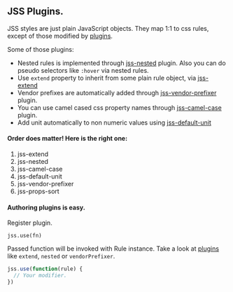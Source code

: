 ## JSS Plugins.

JSS styles are just plain JavaScript objects. They map 1:1 to css rules, except of those modified by [plugins](https://github.com/jsstyles?query=jss-).

Some of those plugins:

- Nested rules is implemented through [jss-nested](https://github.com/jsstyles/jss-nested) plugin. Also you can do pseudo selectors like `:hover` via nested rules.
- Use `extend` property to inherit from some plain rule object, via [jss-extend](https://github.com/jsstyles/jss-extend)
- Vendor prefixes are automatically added through [jss-vendor-prefixer](https://github.com/jsstyles/jss-vendor-prefixer) plugin.
- You can use camel cased css property names through [jss-camel-case](https://github.com/jsstyles/jss-camel-case) plugin.
- Add unit automatically to non numeric values using [jss-default-unit](https://github.com/jsstyles/jss-default-unit)

#### Order does matter! Here is the right one:
  1. jss-extend
  1. jss-nested
  1. jss-camel-case
  1. jss-default-unit
  1. jss-vendor-prefixer
  1. jss-props-sort

#### Authoring plugins is easy.

Register plugin.

`jss.use(fn)`

Passed function will be invoked with Rule instance. Take a look at [plugins](https://github.com/jsstyles?query=jss-) like `extend`, `nested` or `vendorPrefixer`.

```javascript
jss.use(function(rule) {
  // Your modifier.
})
```

